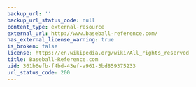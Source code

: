 ```yaml
---
backup_url: ''
backup_url_status_code: null
content_type: external-resource
external_url: http://www.baseball-reference.com/
has_external_license_warning: true
is_broken: false
license: https://en.wikipedia.org/wiki/All_rights_reserved
title: Baseball-Reference.com
uid: 361b6efb-f4bd-43ef-a961-3bd859375233
url_status_code: 200
---
```

